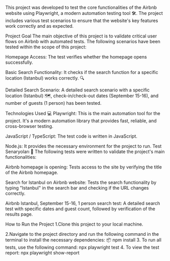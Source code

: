This project was developed to test the core functionalities of the Airbnb website using Playwright, a modern automation testing tool 🛠️. The project includes various test scenarios to ensure that the website's key features work correctly and as expected. 

Project Goal 
The main objective of this project is to validate critical user flows on Airbnb with automated tests. The following scenarios have been tested within the scope of this project:
 
Homepage Access: The test verifies whether the homepage opens successfully. 

Basic Search Functionality: It checks if the search function for a specific location (Istanbul) works correctly. 🔍

Detailed Search Scenario: A detailed search scenario with a specific location (Istanbul) 🗺️, check-in/check-out dates (September 15-16), and number of guests (1 person)  has been tested.

Technologies Used 💻
Playwright: This is the main automation tool for the project. It's a modern automation library that provides fast, reliable, and cross-browser testing. 

JavaScript / TypeScript: The test code is written in JavaScript.

Node.js: It provides the necessary environment for the project to run. 
Test Senaryoları 📝
The following tests were written to validate the project's main functionalities:

Airbnb homepage is opening: Tests access to the site by verifying the title of the Airbnb homepage.

Search for Istanbul on Airbnb website: Tests the search functionality by typing "Istanbul" in the search bar and checking if the URL changes correctly. 

Airbnb Istanbul, September 15-16, 1 person search test: A detailed search test with specific dates and guest count, followed by verification of the results page. 

How to Run the Project
1.Clone this project to your local machine. 

2.Navigate to the project directory and run the following command in the terminal to install the necessary dependencies: 📦
   npm install
3. To run all tests, use the following command:
   npx playwright test
4. To view the test report:
   npx playwright show-report
